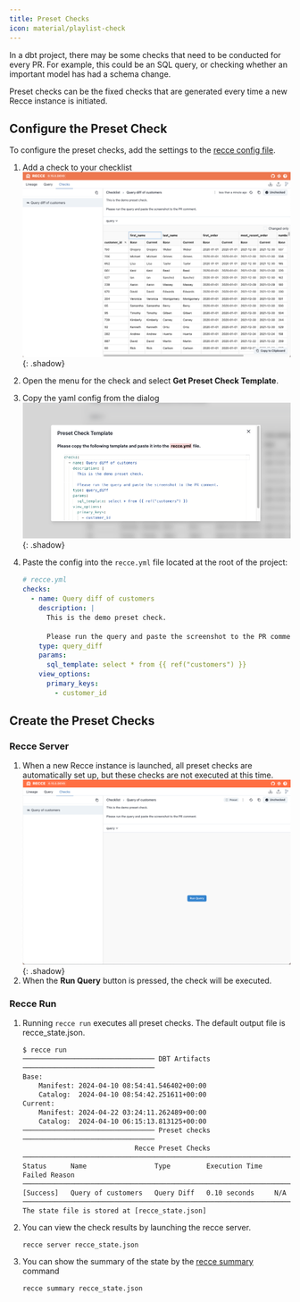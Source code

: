 ```yaml
---
title: Preset Checks
icon: material/playlist-check
---
```


In a dbt project, there may be some checks that need to be conducted for every PR. For example, this could be an SQL query, or checking whether an important model has had a schema change.

Preset checks can be the fixed checks that are generated every time a new Recce instance is initiated.


## Configure the Preset Check

To configure the preset checks, add the settings to the [recce config file](../reference/configuration.md).

1. Add a check to your checklist
    ![alt text](../../assets/images/features/preset-checks-prep.png){: .shadow}
2. Open the menu for the check and select **Get Preset Check Template**.
3. Copy the yaml config from the dialog
    ![alt text](../../assets/images/features/preset-checks-template.png){: .shadow}

4. Paste the config into the `recce.yml` file located at the root of the project:


    ```yaml
    # recce.yml
    checks:
      - name: Query diff of customers
        description: |
          This is the demo preset check.
    
          Please run the query and paste the screenshot to the PR comment.
        type: query_diff
        params:
          sql_template: select * from {{ ref("customers") }}
        view_options:
          primary_keys:
            - customer_id
    ```

## Create the Preset Checks

### Recce Server

1. When a new Recce instance is launched, all preset checks are automatically set up, but these checks are not executed at this time.
    ![alt text](../../assets/images/features/preset-checks.png){: .shadow}
2. When the **Run Query** button is pressed, the check will be executed.

### Recce Run

1. Running `recce run` executes all preset checks. The default output file is recce_state.json.
    ```
    $ recce run
    ───────────────────────────────── DBT Artifacts ─────────────────────────────────
    Base:
        Manifest: 2024-04-10 08:54:41.546402+00:00
        Catalog:  2024-04-10 08:54:42.251611+00:00
    Current:
        Manifest: 2024-04-22 03:24:11.262489+00:00
        Catalog:  2024-04-10 06:15:13.813125+00:00
    ───────────────────────────────── Preset checks ─────────────────────────────────
                                Recce Preset Checks
    ──────────────────────────────────────────────────────────────────────────────
    Status      Name                 Type         Execution Time   Failed Reason
    ──────────────────────────────────────────────────────────────────────────────
    [Success]   Query of customers   Query Diff   0.10 seconds     N/A
    ──────────────────────────────────────────────────────────────────────────────
    The state file is stored at [recce_state.json]
    ```
2. You can view the check results by launching the recce server.
    ```shell
    recce server recce_state.json
    ```
3. You can show the summary of the state by the [recce summary](./recce-summary.md) command
    ```shell
    recce summary recce_state.json
    ```
    
